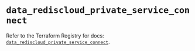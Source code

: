 # `data_rediscloud_private_service_connect`

Refer to the Terraform Registry for docs: [`data_rediscloud_private_service_connect`](https://registry.terraform.io/providers/redislabs/rediscloud/2.7.0/docs/data-sources/private_service_connect).
